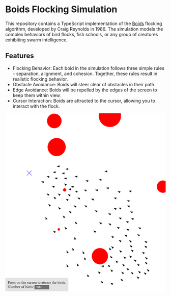 # Boids Flocking Simulation

This repository contains a TypeScript implementation of the [Boids](http://www.red3d.com/cwr/boids/) flocking algorithm, developed by Craig Reynolds in 1986. The simulation models the complex behaviors of bird flocks, fish schools, or any group of creatures exhibiting swarm intelligence.

## Features

-   Flocking Behavior: Each boid in the simulation follows three simple rules - separation, alignment, and cohesion. Together, these rules result in realistic flocking behavior.
-   Obstacle Avoidance: Boids will steer clear of obstacles in their path.
-   Edge Avoidance: Boids will be repelled by the edges of the screen to keep them within view.
-   Cursor Interaction: Boids are attracted to the cursor, allowing you to interact with the flock.

![Screenshot](./screenshot.png)
